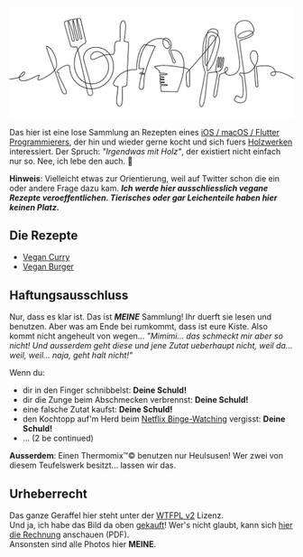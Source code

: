 ![Crazy Cooking](rcps/img/crazy-cooking-banner.jpg)

Das hier ist eine lose Sammlung an Rezepten eines [iOS / macOS / Flutter Programmierers](https://cocoanaut.com), der hin und wieder gerne kocht und sich fuers [Holzwerken](https://woodbytes.me) interessiert. Der Spruch: *"Irgendwas mit Holz"*, der existiert nicht einfach nur so. Nee, ich lebe den auch. 🤪

**Hinweis**: Vielleicht etwas zur Orientierung, weil auf Twitter schon die ein oder andere Frage dazu kam. ***Ich werde hier ausschliesslich vegane Rezepte veroeffentlichen. Tierisches oder gar Leichenteile haben hier keinen Platz.***

## Die Rezepte
* [Vegan Curry](rcps/Vegan-Curry.md)
* [Vegan Burger](rcps/Vegan-Burger.md)

## Haftungsausschluss
Nur, dass es klar ist. Das ist ***MEINE*** Sammlung! Ihr duerft sie lesen und benutzen. Aber was am Ende bei rumkommt, dass ist eure Kiste. Also kommt nicht angeheult von wegen... *"Mimimi... das schmeckt mir aber so nicht! Und ausserdem geht diese und jene Zutat ueberhaupt nicht, weil da... weil, weil... naja, geht halt nicht!"*

Wenn du:
* dir in den Finger schnibbelst: **Deine Schuld!**
* dir die Zunge beim Abschmecken verbrennst: **Deine Schuld!**
* eine falsche Zutat kaufst: **Deine Schuld!**
* den Kochtopp auf'm Herd beim [Netflix Binge-Watching](https://www.netflix.com/search?q=IT%20Crowd&jbv=70140450) vergisst: **Deine Schuld!**
* ... (2 be continued)

**Ausserdem**: Einen Thermomix™© benutzen nur Heulsusen! Wer zwei von diesem Teufelswerk besitzt... lassen wir das.

## Urheberrecht
Das ganze Geraffel hier steht unter der [WTFPL v2](https://en.wikipedia.org/wiki/WTFPL#Version_2) Lizenz.  
Und ja, ich habe das Bild da oben [gekauft](https://thehungryjpeg.com/product/3806080-kitchen-tools-continuous-one-line-drawing-kitchen-utensils-cooking-t)! Wer's nicht glaubt, kann sich [hier die Rechnung](rsrcs/invoice_680108.pdf) anschauen (PDF).  
Ansonsten sind alle Photos hier **MEINE**.